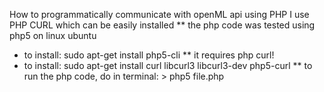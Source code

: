 How to programmatically communicate with openML api using PHP
I use PHP CURL which can be easily installed
** the php code was tested using php5 on linux ubuntu 
* to install: sudo apt-get install php5-cli
** it requires php curl!
* to install: sudo apt-get install curl libcurl3 libcurl3-dev php5-curl
** to run the php code, do in terminal: > php5 file.php
